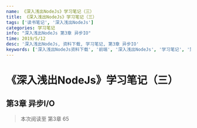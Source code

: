 ```yaml
---
name: 《深入浅出NodeJs》学习笔记（三）
title: 《深入浅出NodeJs》学习笔记（三）
tags: ['读书笔记', '深入浅出NodeJs']
categories: 学习笔记
info: "深入浅出NodeJs 第3章 异步IO"
time: 2019/5/12
desc: '深入浅出NodeJs, 资料下载, 学习笔记, 第3章 异步IO'
keywords: ['深入浅出NodeJs资料下载', '前端', '深入浅出NodeJs', '学习笔记', '第3章 异步IO']
---
```


# 《深入浅出NodeJs》学习笔记（三）

## 第3章 异步I/O

> 本次阅读至 第3章 65